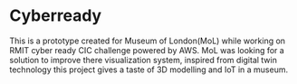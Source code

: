 # Cyberready
This is a prototype created for Museum of London(MoL) while  working on RMIT cyber ready CIC challenge powered by AWS. MoL was looking for a solution to improve there visualization system, inspired from digital twin technology this project gives a taste of 3D modelling and IoT in a museum.
